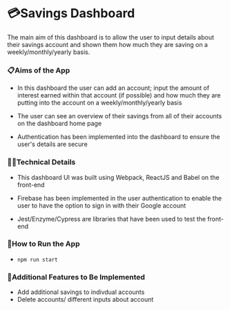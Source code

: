 # 💳Savings Dashboard 
The main aim of this dashboard is to allow the user to input details about their savings account and shown them how much they are saving on a weekly/monthly/yearly basis. 

### 📋Aims of the App 

* In this dashboard the user can add an account; input the amount of interest earned within that account (if possible) and how much they are putting into the account on a weekly/monthly/yearly basis

* The user can see an overview of their savings from all of their accounts on the dashboard home page

* Authentication has been implemented into the dashboard to ensure the user's details are secure

### 👩‍💻Technical Details 
* This dashboard UI was built using Webpack, ReactJS and Babel on the front-end

* Firebase has been implemented in the user authentication to enable the user to have the option to sign in with their Google account

* Jest/Enzyme/Cypress are libraries that have been used to test the front-end

### 🔧How to Run the App
* `npm run start` 

### 💭Additional Features to Be Implemented 
* Add additional savings to indivdual accounts 
* Delete accounts/ different inputs about account 


